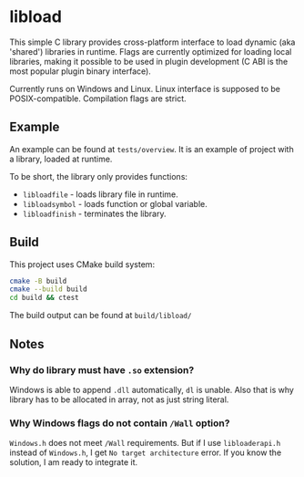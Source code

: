 # libload

This simple C library provides cross-platform interface to load dynamic (aka
'shared') libraries in runtime. Flags are currently optimized for loading
local libraries, making it possible to be used in plugin development (C ABI
is the most popular plugin binary interface).

Currently runs on Windows and Linux. Linux interface is supposed to be
POSIX-compatible. Compilation flags are strict.

## Example

An example can be found at `tests/overview`. It is an example of project
with a library, loaded at runtime.

To be short, the library only provides functions:
- `libloadfile` - loads library file in runtime.
- `libloadsymbol` - loads function or global variable.
- `libloadfinish` - terminates the library.

## Build

This project uses CMake build system:

```sh
cmake -B build
cmake --build build
cd build && ctest
```

The build output can be found at `build/libload/`

## Notes

### Why do library must have `.so` extension?
Windows is able to append `.dll` automatically, `dl` is unable. Also that is
why library has to be allocated in array, not as just string literal.

### Why Windows flags do not contain `/Wall` option?
`Windows.h` does not meet `/Wall` requirements. But if I use 
`libloaderapi.h` instead of `Windows.h`, I get `No target architecture` 
error. If you know the solution, I am ready to integrate it.

